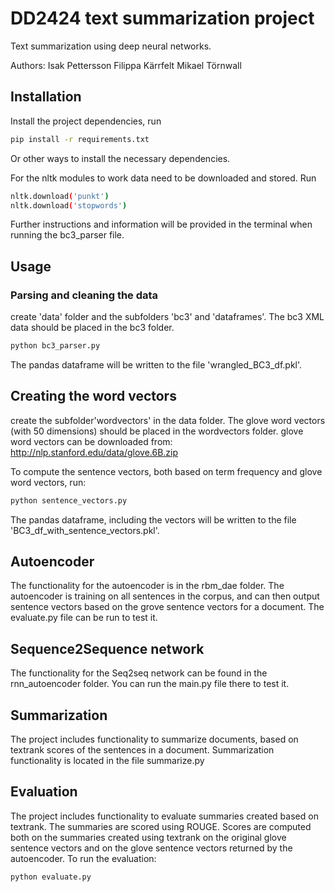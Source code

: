 # DD2424 text summarization project

Text summarization using deep neural networks.

Authors:
Isak Pettersson
Filippa Kärrfelt
Mikael Törnwall

## Installation

Install the project dependencies, run

```bash
pip install -r requirements.txt
```

Or other ways to install the necessary dependencies.

For the nltk modules to work data need to be downloaded and stored. Run
```bash
nltk.download('punkt')
nltk.download('stopwords')
```
Further instructions and information will be provided in the terminal when running the bc3_parser file.

## Usage

### Parsing and cleaning the data

create 'data' folder and the subfolders 'bc3' and 'dataframes'. The bc3 XML data should be placed in the bc3 folder.

```bash
python bc3_parser.py
```

The pandas dataframe will be written to the file 'wrangled_BC3_df.pkl'.

## Creating the word vectors
create the subfolder'wordvectors' in the data folder. The glove word vectors (with 50 dimensions) should be placed in the wordvectors folder. glove word vectors can be downloaded from: http://nlp.stanford.edu/data/glove.6B.zip

To compute the sentence vectors, both based on term frequency and glove word vectors, run:

```bash
python sentence_vectors.py
```

The pandas dataframe, including the vectors will be written to the file 'BC3_df_with_sentence_vectors.pkl'.

## Autoencoder
The functionality for the autoencoder is in the rbm_dae folder. The autoencoder is training on all sentences in the corpus, and can then output sentence vectors based on the grove sentence vectors for a document. The evaluate.py file can be run to test it. 

## Sequence2Sequence network
The functionality for the Seq2seq network can be found in the rnn_autoencoder folder. You can run the main.py file there to test it. 
## Summarization
The project includes functionality to summarize documents, based on textrank scores of the sentences in a document. Summarization functionality is located in the file summarize.py

## Evaluation
The project includes functionality to evaluate summaries created based on textrank. The summaries are scored using ROUGE. Scores are computed both on the summaries created using textrank on the original glove sentence vectors and on the glove sentence vectors returned by the autoencoder. To run the evaluation: 

```bash
python evaluate.py
```
